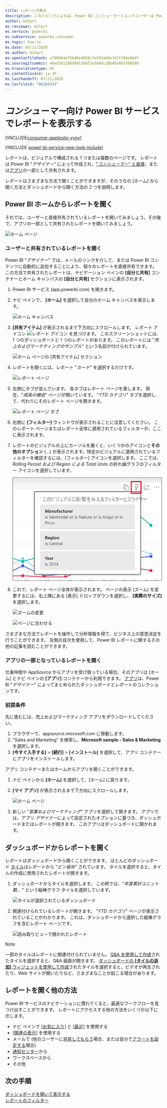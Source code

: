 ```yaml
---
title: レポートの表示
description: このトピックによれば、Power BI コンシューマーとエンドユーザーは Power BI レポートを開いて確認する必要がありました。
author: mihart
ms.reviewer: mihart
ms.service: powerbi
ms.subservice: powerbi-consumer
ms.topic: how-to
ms.date: 03/11/2020
ms.author: mihart
ms.openlocfilehash: a706864ef5bd0e4858cfe593a68e7d1f399e06df
ms.sourcegitcommit: e8ed3d120699911b0f2e508dc20bd6a9b5f00580
ms.translationtype: HT
ms.contentlocale: ja-JP
ms.lasthandoff: 07/11/2020
ms.locfileid: "86264333"
---
```

# <a name="view-a-report-in-the-power-bi-service-for-consumers"></a>*コンシューマー*向け Power BI サービスでレポートを表示する

[!INCLUDE[consumer-appliesto-yyny](../includes/consumer-appliesto-yyny.md)]

[!INCLUDE [power-bi-service-new-look-include](../includes/power-bi-service-new-look-include.md)]

レポートは、ビジュアルで構成される 1 つまたは複数のページです。 レポートは Power BI "*デザイナー*" によって作成され、["*コンシューマー*" と直接](end-user-shared-with-me.md)、または[アプリ](end-user-apps.md)の一部として共有されます。 

レポートはさまざまな方法で開くことができますが、そのうちの [ホーム] から開く方法とダッシュボードから開く方法の 2 つを説明します。 

<!-- add art-->


## <a name="open-a-report-from-power-bi-home"></a>Power BI ホームからレポートを開く
それでは、ユーザーと直接共有されているレポートを開いてみましょう。その後で、アプリの一部として共有されたレポートを開いてみましょう。

   ![ホーム ページ](./media/end-user-report-open/power-bi-home-canvas.png)

### <a name="open-a-report-that-has-been-shared-with-you"></a>ユーザーと共有されているレポートを開く
Power BI "*デザイナー*" では、メールのリンクを介して、または Power BI コンテンツに自動的に追加することにより、個々のレポートを直接共有できます。 この方法で共有されたレポートは、ナビゲーション ペインの **[自分と共有]** コンテナーとホーム キャンバスの **[自分と共有]** セクションに表示されます。

1. Power BI サービス (app.powerbi.com) を開きます。

2. ナビ ペインで、 **[ホーム]** を選択して自分のホーム キャンバスを表示します。  

   ![ホーム キャンバス](./media/end-user-report-open/power-bi-select-home-new.png)
   
3. **[共有アイテム]** が表示されるまで下方向にスクロールします。 レポート アイコン ![レポート アイコン](./media/end-user-report-open/power-bi-report-icon.png) を見つけます。 このスクリーンショットには、1 つのダッシュボードと 1 つのレポートがあります。 このレポートには "*売上およびマーケティングのサンプル*" という名前が付けられています。 
   
   ![ホーム ページの [共有アイテム] セクション](./media/end-user-report-open/power-bi-shared-new.png)

4. レポートを開くには、レポート "*カード*" を選択するだけです。

   ![レポート ページ](./media/end-user-report-open/power-bi-open.png)

5. 左側にタブが並んでいます。  各タブはレポート *ページ*を表します。 現在、"*成長の機会*" ページが開いています。 "*YTD カテゴリ*" タブを選択して、代わりにそのレポート ページを開きます。 

   ![レポート ページ タブ](./media/end-user-report-open/power-bi-ytd.png)

6. 右側に **[フィルター]** ウィンドウが表示されることに注意してください。 このレポート ページまたはレポート全体に適用されているフィルターが、ここに表示されます。

7. レポートのビジュアルの上にカーソルを置くと、いくつかのアイコンと**その他のオプション** (...) が表示されます。特定のビジュアルに適用されているフィルターを確認するには、[フィルター] アイコンを選択します。 ここでは、*Rolling Period および Region による Total Units* の折れ線グラフのフィルター アイコンを選択しています。

   ![レポート ページ タブ](./media/end-user-report-open/power-bi-visual-filters.png)

6. これで、レポート ページ全体が表示されます。 ページの表示 (ズーム) を変更するには、右上隅にある [表示] ドロップダウンを選択し、 **[実際のサイズ]** を選択します。

   ![ズームの変更](./media/end-user-report-open/power-bi-fit-new.png)

   ![ページに合わせる](./media/end-user-report-open/power-bi-actual.png)

さまざまな方法でレポートを操作して分析情報を得て、ビジネス上の意思決定を行うことができます。  左側の目次を使用して、Power BI レポートに関するその他の記事を読むことができます。 

### <a name="open-a-report-that-is-part-of-an-app"></a>アプリの一部となっているレポートを開く
仕事仲間や AppSource からアプリを受け取っている場合、そのアプリは [ホーム] とナビ ペインの **[アプリ]** コンテナーから利用できます。 [アプリ](end-user-apps.md)は、Power BI "*デザイナー*" によってまとめられたダッシュボードとレポートのコレクションです。

### <a name="prerequisites"></a>前提条件
先に進むには、売上およびマーケティング アプリをダウンロードしてください。
1. ブラウザーで、appsource.microsoft.com に移動します。
1. "Sales and Marketing" を検索し、**Microsoft sample - Sales & Marketing** を選択します。
1. **[今すぐ入手する]**  >  **[続行]**  >  **[インストール]** を選択して、アプリ コンテナーにアプリをインストールします。 

アプリ コンテナーまたはホームからアプリを開くことができます。
1. ナビ ペインから **[ホーム]** を選択して、[ホーム] に戻ります。

7. **[マイ アプリ]** が表示されるまで下方向にスクロールします。

   ![ホーム ページ](./media/end-user-report-open/power-bi-app.png)

8. 新しい "*営業およびマーケティング*" アプリを選択して開きます。 アプリでは、アプリ *デザイナー*によって設定されたオプションに基づき、ダッシュボードまたはレポートが開きます。 このアプリはダッシュボードに開かれます。  


## <a name="open-a-report-from-a-dashboard"></a>ダッシュボードからレポートを開く
レポートはダッシュボードから開くことができます。 ほとんどのダッシュボード [タイル](end-user-tiles.md)はレポートから "*ピン留め*" されています。 タイルを選択すると、タイルの作成に使用されたレポートが開きます。 

1. ダッシュボードからタイルを選択します。 この例では、"*年度累計ユニット数...* " という縦棒グラフ タイルを選択しています。

    ![タイルが選択されているダッシュボード](./media/end-user-report-open/power-bi-dashboard.png)

2.  関連付けられているレポートが開きます。 "*YTD カテゴリ*" ページが表示されていることがわかります。 これは、ダッシュボードから選択した縦棒グラフを含むレポート ページです。

    ![読み取りビューで開かれたレポート](./media/end-user-report-open/power-bi-report-tabs.png)

> [!NOTE]
> 一部のタイルはレポートに関連付けられていません。 [Q&A を使用して作成](end-user-q-and-a.md)されたタイルを選択すると、Q&A 画面が開きます。 [ダッシュボードの **[タイルの追加]** ウィジェットを使用して作成](../create-reports/service-dashboard-add-widget.md)されたタイルを選択すると、ビデオが再生されたり、Web サイトが開いたりなど、さまざまなことが起こる場合があります。  


##  <a name="still-more-ways-to-open-a-report"></a>レポートを開く他の方法
Power BI サービスのナビゲーションに慣れてくると、最適なワークフローを見つけ出すことができます。 レポートにアクセスする他の方法をいくつか以下に示します。
- ナビ ペインで [[お気に入り]](end-user-favorite.md) と [[最近]](end-user-recent.md) を使用する    
- [[関連の表示]](end-user-related.md) を使用する    
- メールで (他のユーザーに[共有してもらう](../collaborate-share/service-share-reports.md)場合、または自分で[アラートを設定する](end-user-alerts.md)場合)    
- [通知センター](end-user-notification-center.md)から    
- ワークスペースから
- その他

## <a name="next-steps"></a>次の手順
[ダッシュボードを開いて表示する](end-user-dashboard-open.md)    
[レポートのフィルター](end-user-report-filter.md)

